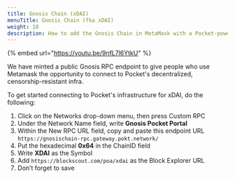 ```yaml
---
title: Gnosis Chain (xDAI)
menuTitle: Gnosis Chain (fka xDAI)
weight: 18
description: How to add the Gnosis Chain in MetaMask with a Pocket-powered RPC Endpoint
---
```



{% embed url="https://youtu.be/9nfL7l6YtkU" %}

We have minted a public Gnosis RPC endpoint to give people who use Metamask the opportunity to connect to Pocket's decentralized, censorship-resistant infra.

To get started connecting to Pocket's infrastructure for xDAI, do the following:

1. Click on the Networks drop-down menu, then press Custom RPC
2. Under the Network Name field, write **Gnosis Pocket Portal**
3. Within the New RPC URL field, copy and paste this endpoint URL `https://gnosischain-rpc.gateway.pokt.network/`
4. Put the hexadecimal **0x64** in the ChainID field
5. Write **XDAI** as the Symbol
6. Add `https://blockscout.com/poa/xdai` as the Block Explorer URL
7. Don’t forget to save


